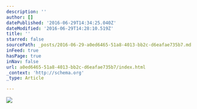 ```yaml
---
description: ''
author: []
datePublished: '2016-06-29T14:34:25.040Z'
dateModified: '2016-06-29T14:28:10.519Z'
title: ''
starred: false
sourcePath: _posts/2016-06-29-a0ed6465-51a8-4013-bb2c-d6eafae735b7.md
inFeed: true
hasPage: true
inNav: false
url: a0ed6465-51a8-4013-bb2c-d6eafae735b7/index.html
_context: 'http://schema.org'
_type: Article

---
```

![](https://the-grid-user-content.s3-us-west-2.amazonaws.com/4b9d3fa8-c298-4d22-a26a-6f546f4f77a9.jpg)